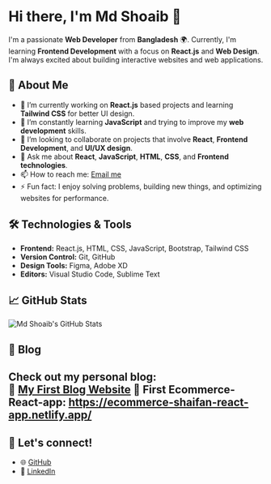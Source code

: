 # Hi there, I'm **Md Shoaib** 👋

I'm a passionate **Web Developer** from **Bangladesh** 🌍. Currently, I'm learning **Frontend Development** with a focus on **React.js** and **Web Design**. I'm always excited about building interactive websites and web applications.

## 🚀 About Me

- 🔭 I’m currently working on **React.js** based projects and learning **Tailwind CSS** for better UI design.
- 🌱 I’m constantly learning **JavaScript** and trying to improve my **web development** skills.
- 👯 I’m looking to collaborate on projects that involve **React**, **Frontend Development**, and **UI/UX design**.
- 💬 Ask me about **React**, **JavaScript**, **HTML**, **CSS**, and **Frontend technologies**.
- 📫 How to reach me: [Email me](wsdshoaib433298@gmail.com)
- ⚡ Fun fact: I enjoy solving problems, building new things, and optimizing websites for performance.

## 🛠️ Technologies & Tools

- **Frontend:** React.js, HTML, CSS, JavaScript, Bootstrap, Tailwind CSS
- **Version Control:** Git, GitHub
- **Design Tools:** Figma, Adobe XD
- **Editors:** Visual Studio Code, Sublime Text

## 📈 GitHub Stats

![Md Shoaib's GitHub Stats](https://github-readme-stats.vercel.app/api?username=wsd-shoaib&show_icons=true&hide_title=true&count_private=true&include_all_commits=true&theme=radical)

## 📝 Blog

Check out my personal blog:  
🔗 [My First Blog Website](https://github.com/wsd-shoaib/Blog-Website)
🔗 First Ecommerce-React-app: https://ecommerce-shaifan-react-app.netlify.app/
---

## 🤝 Let's connect!

- 🌐 [GitHub](https://github.com/wsd-shoaib)
- 💼 [LinkedIn](https://www.linkedin.com/in/your-linkedin-profile)
